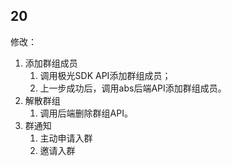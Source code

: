 ## 20

修改：

1. 添加群组成员
   1. 调用极光SDK API添加群组成员；
   2. 上一步成功后，调用abs后端API添加群组成员。
2. 解散群组
   1. 调用后端删除群组API。
3. 群通知
   1. 主动申请入群
   2. 邀请入群

